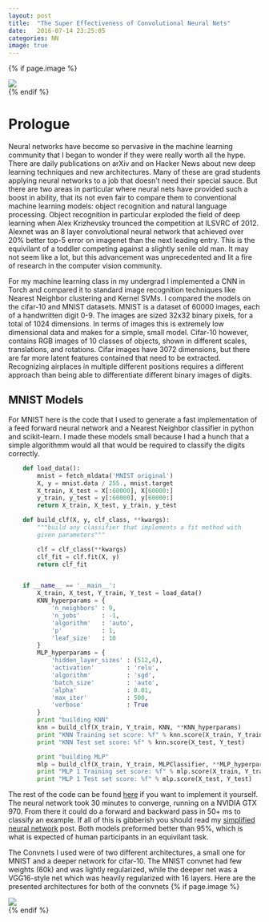 ```yaml
---
layout: post
title:  "The Super Effectiveness of Convolutional Neural Nets"
date:   2016-07-14 23:25:05
categories: NN
image: true
---
```




<!--To start off this **Blog** I thought I would give a history of where Ive been on my short ourney so for, starting with my first encounter with a neural net. A year or so ago I came across an npm package called Synaptic which gives some functions for defining the behavior of artificial neurons.-->

{% if page.image %}
<div class="post-img">
<img class="img-responsive img-post" src=" {{site.baseurl}}/img/synapse.jpeg "/>
</div>
{% endif %}

Prologue
===========
Neural networks have become so pervasive in the machine learning community that I began to wonder if they were really worth all the hype. There are daily publications on arXiv
and on Hacker News about new deep learning techniques and new architectures. Many of these are grad students applying neural networks to a job that doesn't need their 
special sauce. But there are two areas in particular where neural nets have provided such a boost in ability, that its not even fair to compare them to conventional 
machine learning models: object recognition and natural language processing. Object recognition in particular exploded the field of deep learning when Alex Krizhevsky 
trounced the competition at ILSVRC of 2012. Alexnet was an 8 layer convolutional neural network that achieved over 20% better top-5 error on imagenet than the next leading entry. 
This is the equivilant of a toddler competing against a slightly senile old man. It may not seem like a lot, but this advancement was unprecedented and lit a fire of 
research in the computer vision community. 

For my machine learning class in my undergrad I implemented a CNN in Torch and compared it to standard image recognition techniques like Nearest Neighbor clustering and Kernel SVMs. 
I compared the models on the cifar-10 and MNIST datasets. MNIST is a dataset of 60000 images, each of a handwritten digit 0-9. The images are sized 32x32 binary pixels, for a total of 1024 
dimensions. In terms of images this is extremely low dimensional data and makes for a simple, small model. Cifar-10 however, contains RGB images of 10 classes of objects, shown in 
different scales, translations, and rotations. Cifar images have 3072 dimensions, but there are far more latent features contained that need to be extracted. Recognizing airplaces 
in multiple different positions requires a different approach than being able to differentiate different binary images of digits. 

MNIST Models
-----------
For MNIST here is the code that I used to generate a fast implementation of a feed forward neural network and a Nearest Neighbor classifier in python and scikit-learn. 
I made these models small because I had a hunch that a simple algorithmm would all that would be required to classify the digits correctly.

```python
    def load_data():
        mnist = fetch_mldata('MNIST original')
        X, y = mnist.data / 255., mnist.target
        X_train, X_test = X[:60000], X[60000:]
        y_train, y_test = y[:60000], y[60000:]
        return X_train, X_test, y_train, y_test

    def build_clf(X, y, clf_class, **kwargs):
        """build any classifier that implements a fit method with
        given parameters"""

        clf = clf_class(**kwargs)
        clf_fit = clf.fit(X, y)
        return clf_fit


    if __name__ == '__main__':
        X_train, X_test, Y_train, Y_test = load_data()
        KNN_hyperparams = {
            'n_neighbors' : 9,
            'n_jobs'      : -1,
            'algorithm'   : 'auto',
            'p'           : 1,
            'leaf_size'   : 10
        }
        MLP_hyperparams = {
            'hidden_layer_sizes' : (512,4),
            'activation'         : 'relu',
            'algorithm'          : 'sgd',
            'batch_size'         : 'auto',
            'alpha'              : 0.01,
            'max_iter'           : 500,
            'verbose'            : True
        }
        print "building KNN"
        knn = build_clf(X_train, Y_train, KNN, **KNN_hyperparams)
        print "KNN Training set score: %f" % knn.score(X_train, Y_train)
        print "KNN Test set score: %f" % knn.score(X_test, Y_test)

        print "building MLP"
        mlp = build_clf(X_train, Y_train, MLPClassifier, **MLP_hyperparams)
        print "MLP 1 Training set score: %f" % mlp.score(X_train, Y_train)
        print "MLP 1 Test set score: %f" % mlp.score(X_test, Y_test)
```
The rest of the code can be found [here](https://github.com/neale/ConvNet/blob/master/linearClassifier/KNN_MLP.py) if you want to implement it yourself.
The neural network took 30 minutes to converge, running on a NVIDIA GTX 970. From there it could do a forward and backward pass in 50+ ms to classify an example. 
If all of this is gibberish you should read my [simplified neural network](http://neale.github.io) post. Both models preformed better than 95%, which is what is expected of human
participants in an equivilant task. 

The Convnets I used were of two different architectures, a small one for MNIST and a deeper network for cifar-10. The MNIST convnet had few weights (60k) and was 
lightly regularized, while the deeper net was a VGG16-style net which was heavily regularized with 16 layers. Here are the presented architectures for both of the convnets
{% if page.image %}
<div class="post-img">
<img class="img-responsive img-post" src=" {{site.baseurl}}/img/conv_architectures.png" style="width: 200px:;"/>
</div>
{% endif %}









